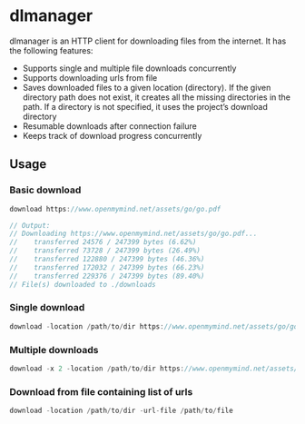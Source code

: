 # dlmanager

dlmanager is an HTTP client for downloading files from the internet. It has the following features:

- Supports single and multiple file downloads concurrently
- Supports downloading urls from file
- Saves downloaded files to a given location (directory). If the given directory path does not exist, it creates all the missing directories in the path. If a directory is not specified, it uses the project’s download directory
- Resumable downloads after connection failure
- Keeps track of download progress concurrently

## Usage

### Basic download

```go
download https://www.openmymind.net/assets/go/go.pdf

// Output:
// Downloading https://www.openmymind.net/assets/go/go.pdf...
//    transferred 24576 / 247399 bytes (6.62%)
//    transferred 73728 / 247399 bytes (26.49%)
//    transferred 122880 / 247399 bytes (46.36%)
//    transferred 172032 / 247399 bytes (66.23%)
//    transferred 229376 / 247399 bytes (89.40%)
// File(s) downloaded to ./downloads
```

### Single download

```go
download -location /path/to/dir https://www.openmymind.net/assets/go/go.pdf
```

### Multiple downloads

```go
download -x 2 -location /path/to/dir https://www.openmymind.net/assets/go/go.pdf http://www.golang-book.com/public/pdf/gobook.pdf
```

### Download from file containing list of urls

```go
download -location /path/to/dir -url-file /path/to/file
```
